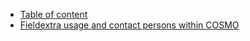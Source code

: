 * [Table of content][home]
* [Fieldextra usage and contact persons within COSMO][usage]

[home]: https://github.com/MeteoSwiss-APN/fieldextra-wiki/wiki/Home
[usage]: https://github.com/MeteoSwiss-APN/fieldextra-wiki/wiki/Usage